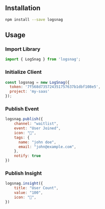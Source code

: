 ## Installation

```sh
npm install --save logsnag
```

## Usage

### Import Library

```js
import { LogSnag } from 'logsnag';
```

### Initialize Client

```js
const logsnag = new LogSnag({ 
  token: '7f568d735724351757637b1dbf108e5',
  project: 'my-saas'
});
```

### Publish Event

```js
logsnag.publish({
    channel: "waitlist",
    event: "User Joined",
    icon: "🎉",
    tags: {
      name: "john doe",
      email: "john@example.com",
    },
    notify: true
})
```

### Publish Insight

```js
logsnag.insight({
    title: "User Count",
    value: "100",
    icon: "👨",
})
```

